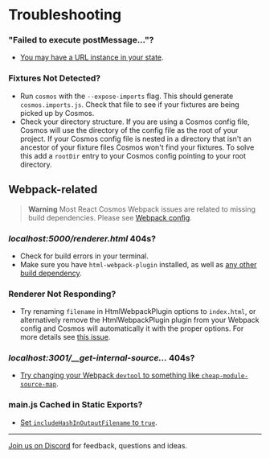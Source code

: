 # Troubleshooting

### "Failed to execute postMessage..."?

- [You may have a URL instance in your state](https://github.com/react-cosmos/react-cosmos/issues/1002).

### Fixtures Not Detected?

- Run `cosmos` with the `--expose-imports` flag. This should generate `cosmos.imports.js`. Check that file to see if your fixtures are being picked up by Cosmos.
- Check your directory structure. If you are using a Cosmos config file, Cosmos will use the directory of the config file as the root of your project. If your Cosmos config file is nested in a directory that isn't an ancestor of your fixture files Cosmos won't find your fixtures. To solve this add a `rootDir` entry to your Cosmos config pointing to your root directory.

## Webpack-related

> **Warning** Most React Cosmos Webpack issues are related to missing build dependencies. Please see [Webpack config](webpack.md#webpack-config).

### _localhost:5000/renderer.html_ 404s?

- Check for build errors in your terminal.
- Make sure you have `html-webpack-plugin` installed, as well as [any other build dependency](webpack.md#webpack-config).

### Renderer Not Responding?

- Try renaming `filename` in HtmlWebpackPlugin options to `index.html`, or alternatively remove the HtmlWebpackPlugin plugin from your Webpack config and Cosmos will automatically it with the proper options. For more details see [this issue](https://github.com/react-cosmos/react-cosmos/issues/1220).

### _localhost:3001/\_\_get-internal-source..._ 404s?

- [Try changing your Webpack `devtool` to something like `cheap-module-source-map`](https://github.com/react-cosmos/react-cosmos/issues/1045#issuecomment-535150617).

### main.js Cached in Static Exports?

- [Set `includeHashInOutputFilename` to `true`](webpack.md#output-filename).

---

[Join us on Discord](https://discord.gg/3X95VgfnW5) for feedback, questions and ideas.

